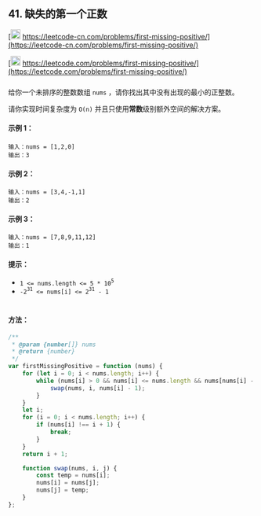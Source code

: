 ## 41. 缺失的第一个正数

[<img src="https://static.leetcode-cn.com/cn-mono-assets/production/assets/logo-dark-cn.c42314a8.svg" height="20" /> https://leetcode-cn.com/problems/first-missing-positive/](https://leetcode-cn.com/problems/first-missing-positive/)

[<img src="https://assets.leetcode.com/static_assets/public/webpack_bundles/images/logo-dark.e99485d9b.svg" height="20"/> https://leetcode.com/problems/first-missing-positive/](https://leetcode.com/problems/first-missing-positive/)

###

给你一个未排序的整数数组 `nums` ，请你找出其中没有出现的最小的正整数。

请你实现时间复杂度为 `O(n)` 并且只使用**常数**级别额外空间的解决方案。

#### 示例 1：

```
输入：nums = [1,2,0]
输出：3
```

#### 示例 2：

```
输入：nums = [3,4,-1,1]
输出：2
```

#### 示例 3：

```
输入：nums = [7,8,9,11,12]
输出：1
```

#### 提示：

-   `1 <= nums.length <= 5 * 10`<sup>`5`</sup>
-   `-2`<sup>`31`</sup>` <= nums[i] <= 2`<sup>`31`</sup>` - 1`

#

#### 方法：

```js
/**
 * @param {number[]} nums
 * @return {number}
 */
var firstMissingPositive = function (nums) {
    for (let i = 0; i < nums.length; i++) {
        while (nums[i] > 0 && nums[i] <= nums.length && nums[nums[i] - 1] !== nums[i]) {
            swap(nums, i, nums[i] - 1);
        }
    }
    let i;
    for (i = 0; i < nums.length; i++) {
        if (nums[i] !== i + 1) {
            break;
        }
    }
    return i + 1;

    function swap(nums, i, j) {
        const temp = nums[i];
        nums[i] = nums[j];
        nums[j] = temp;
    }
};
```
